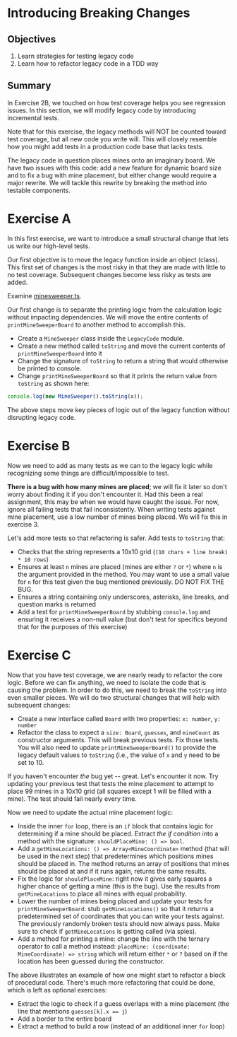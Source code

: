 # Introducing Breaking Changes

## Objectives

1. Learn strategies for testing legacy code
2. Learn how to refactor legacy code in a TDD way 

## Summary

In Exercise 2B, we touched on how test coverage helps you see regression issues. In this section, we will modify 
legacy code by introducing incremental tests.

Note that for this exercise, the legacy methods will NOT be counted toward test coverage, but all new code you write will.
This will closely resemble how you might add tests in a production code base that lacks tests.

The legacy code in question places mines onto an imaginary board. We have two issues with this code: add a new feature for
dynamic board size and to fix a bug with mine placement, but either change would require a major rewrite. We will tackle 
this rewrite by breaking the method into testable components.

# Exercise A

In this first exercise, we want to introduce a small structural change that lets us write our high-level tests.

Our first objective is to move the legacy function inside an object (class). This first set of changes is the most 
risky in that they are made with little to no test coverage. Subsequent changes become less risky as tests are added.

Examine [minesweeper.ts](./minesweeper.ts). 

Our first change is to separate the printing logic from the calculation logic without impacting dependencies. We will 
move the entire contents of `printMineSweeperBoard` to another method to accomplish this.

* Create a `MineSweeper` class inside the `LegacyCode` module.
* Create a new method called `toString` and move the current contents of `printMineSweeperBoard` into it
* Change the signature of `toString` to return a string that would otherwise be printed to console. 
* Change `printMineSweeperBoard` so that it prints the return value from `toString` as shown here:

```javascript
console.log(new MineSweeper().toString(x));
```

The above steps move key pieces of logic out of the legacy function without disrupting legacy code. 

# Exercise B

Now we need to add as many tests as we can to the legacy logic while recognizing some things are difficult/impossible to test.

**There is a bug with how many mines are placed**; we will fix it later so don't worry about finding it if you don't 
encounter it. Had this been a real assignment, this may be when we would have caught the issue. For now, ignore all 
failing tests that fail inconsistently. When writing tests against mine placement, use a low number of mines being 
placed. We will fix this in exercise 3.

Let's add more tests so that refactoring is safer. Add tests to `toString` that:
 
* Checks that the string represents a 10x10 grid (`(10 chars + line break) * 10 rows`)
* Ensures at least `n` mines are placed (mines are either `?` or `*`) where `n` is the argument provided in the method.
You may want to use a small value for `n` for this test given the bug mentioned previously. DO NOT FIX THE BUG.
* Ensures a string containing only underscores, asterisks, line breaks, and question marks is returned
* Add a test for `printMineSweeperBoard` by stubbing `console.log` and ensuring it receives a non-null value (but don't 
test for specifics beyond that for the purposes of this exercise) 

# Exercise C

Now that you have test coverage, we are nearly ready to refactor the core logic. Before we can fix anything, we 
need to isolate the code that is causing the problem. In order to do this, we need to break the `toString` 
into even smaller pieces. We will do two structural changes that will help with subsequent changes:

* Create a new interface called `Board` with two properties: `x: number`, `y: number`
* Refactor the class to expect a `size: Board`, `guesses`, and `mineCount` as constructor arguments. This will break 
previous tests. Fix those tests. You will also need to update `printMineSweeperBoard()` to provide the legacy default 
values to `toString` (i.e., the value of `x` and `y` need to be set to 10.

If you haven't encounter *the* bug yet -- great. Let's encounter it now. Try updating your previous test that tests the 
mine placement to attempt to place 99 mines in a 10x10 grid (all squares except 1 will be filled with a mine). The test 
should fail nearly every time.
 
Now we need to update the actual mine placement logic:

* Inside the inner `for` loop, there is an `if` block that contains logic for determining if a mine should be placed. 
Extract *the if condition* into a method with the signature: `shouldPlaceMine: () => bool`.
* Add a `getMineLocations: () => Array<MineCoordinate>` method (that will be used in the next step) that predetermines 
which positions mines should be placed in. The method returns an array of positions that mines should be placed at and if 
it runs again, returns the same results.
* Fix the logic for `shouldPlaceMine`: right now it gives early squares a higher chance of getting a mine (this is the
bug). Use the results from `getMineLocations` to place all mines with equal probability.
* Lower the number of mines being placed and update your tests for `printMineSweeperBoard`: stub `getMineLocations()` 
so that it returns a predetermined set of coordinates that you can write your tests against. The previously 
randomly broken tests should now always pass. Make sure to check if `getMineLocations` is getting called (via spies).
* Add a method for printing a mine: change the line with the ternary operator to call a method instead: 
`placeMine: (coordinate: MineCoordinate) => string` which will return either `*` or `?` based on if the location has been
guessed during the constructor.

The above illustrates an example of how one might start to refactor a block of procedural code. There's much more refactoring 
that could be done, which is left as optional exercises:

* Extract the logic to check if a guess overlaps with a mine placement (the line that mentions `guesses[k].x == j`)
* Add a border to the entire board
* Extract a method to build a row (instead of an additional inner `for` loop)
